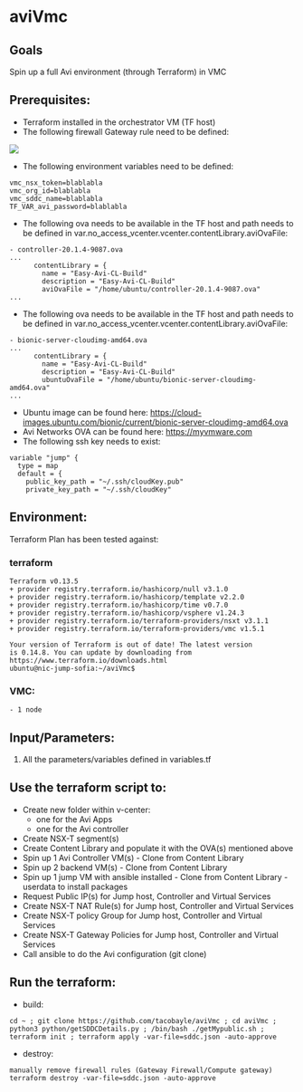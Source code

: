 # aviVmc

## Goals
Spin up a full Avi environment (through Terraform) in VMC

## Prerequisites:
- Terraform installed in the orchestrator VM (TF host)
- The following firewall Gateway rule need to be defined:

![](.README_images/8577c0fb.png)

- The following environment variables need to be defined:
```
vmc_nsx_token=blablabla
vmc_org_id=blablabla
vmc_sddc_name=blablabla
TF_VAR_avi_password=blablabla
```
- The following ova needs to be available in the TF host and path needs to be defined in var.no_access_vcenter.vcenter.contentLibrary.aviOvaFile:
```
- controller-20.1.4-9087.ova
...
      contentLibrary = {
        name = "Easy-Avi-CL-Build"
        description = "Easy-Avi-CL-Build"
        aviOvaFile = "/home/ubuntu/controller-20.1.4-9087.ova"
...
```

- The following ova needs to be available in the TF host and path needs to be defined in var.no_access_vcenter.vcenter.contentLibrary.aviOvaFile:
```
- bionic-server-cloudimg-amd64.ova
...
      contentLibrary = {
        name = "Easy-Avi-CL-Build"
        description = "Easy-Avi-CL-Build"
        ubuntuOvaFile = "/home/ubuntu/bionic-server-cloudimg-amd64.ova"
...
```

- Ubuntu image can be found here: https://cloud-images.ubuntu.com/bionic/current/bionic-server-cloudimg-amd64.ova
- Avi Networks OVA can be found here: https://myvmware.com
- The following ssh key needs to exist:
```
variable "jump" {
  type = map
  default = {
    public_key_path = "~/.ssh/cloudKey.pub"
    private_key_path = "~/.ssh/cloudKey"
```

## Environment:

Terraform Plan has been tested against:

### terraform
```
Terraform v0.13.5
+ provider registry.terraform.io/hashicorp/null v3.1.0
+ provider registry.terraform.io/hashicorp/template v2.2.0
+ provider registry.terraform.io/hashicorp/time v0.7.0
+ provider registry.terraform.io/hashicorp/vsphere v1.24.3
+ provider registry.terraform.io/terraform-providers/nsxt v3.1.1
+ provider registry.terraform.io/terraform-providers/vmc v1.5.1

Your version of Terraform is out of date! The latest version
is 0.14.8. You can update by downloading from https://www.terraform.io/downloads.html
ubuntu@nic-jump-sofia:~/aviVmc$
```

### VMC:
```
- 1 node
```

## Input/Parameters:
1. All the parameters/variables defined in variables.tf

## Use the terraform script to:
- Create new folder within v-center:
    - one for the Avi Apps
    - one for the Avi controller
- Create NSX-T segment(s)
- Create Content Library and populate it with the OVA(s) mentioned above 
- Spin up 1 Avi Controller VM(s) - Clone from Content Library
- Spin up 2 backend VM(s) - Clone from Content Library
- Spin up 1 jump VM with ansible installed  - Clone from Content Library - userdata to install packages
- Request Public IP(s) for Jump host, Controller and Virtual Services
- Create NSX-T NAT Rule(s) for Jump host, Controller and Virtual Services
- Create NSX-T policy Group for Jump host, Controller and Virtual Services
- Create NSX-T Gateway Policies for Jump host, Controller and Virtual Services
- Call ansible to do the Avi configuration (git clone)

## Run the terraform:
- build:
```
cd ~ ; git clone https://github.com/tacobayle/aviVmc ; cd aviVmc ; python3 python/getSDDCDetails.py ; /bin/bash ./getMypublic.sh ; terraform init ; terraform apply -var-file=sddc.json -auto-approve
```
- destroy:
```
manually remove firewall rules (Gateway Firewall/Compute gateway)
terraform destroy -var-file=sddc.json -auto-approve
```